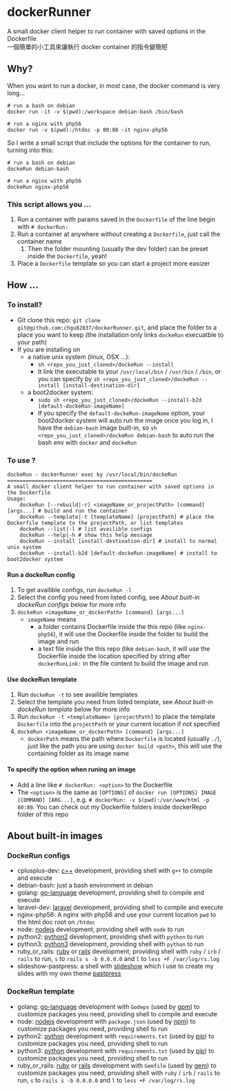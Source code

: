 dockerRunner
============

A small docker client helper to run container with saved options in the Dockerfile  
一個簡單的小工具來讓執行 docker container 的指令變簡短

## Why?

When you want to run a docker, in most case, the docker command is very long...

```
# run a bash on debian
docker run -it -v $(pwd):/workspace debian-bash /bin/bash

# run a nginx with php56
docker run -v $(pwd):/htdoc -p 80:80 -it nginx-php56
```

So I write a small script that include the options for the container to run, turning into this:

```
# run a bash on debian
dockeRun debian-bash

# run a nginx with php56
dockeRun nginx-php56
```

### This script allows you ...

 1. Run a container with params saved in the `Dockerfile` of the line begin with `# dockerRun: `
 2. Run a container at anywhere without creating a `Dockerfile`, just call the container name
    1. Then the folder mounting (usually the dev folder) can be preset inside the `Dockerfile`, yeah!
 3. Place a `Dockerfile` template so you can start a project more easizer

## How ...

### To install?

 * Git clone this repo: `git clone git@github.com:chgu82837/dockerRunner.git`, and place the folder to a place you want to keep (the installation only links `dockeRun` execuatble to your path)
 * If you are installing on
    * a native unix system (linux, OSX ...):
        * `sh <repo_you_just_cloned>/dockeRun --install`
        * It link the executable to your `/usr/local/bin` / `/usr/bin` / `/bin`, or you can specify by `sh <repo_you_just_cloned>/dockeRun --install [install-destination-dir]`
    * a boot2docker system:
        * `sudo sh <repo_you_just_cloned>/dockeRun --install-b2d [default-dockeRun-imageName]`
        * If you specify the `default-dockeRun-imageName` option, your boot2docker system will auto run the image once you log in, I have the `debian-bash` image built-in, so `sh <repo_you_just_cloned>/dockeRun debian-bash` to auto run the bash env with `docker` and `dockeRun`

### To use ?

```
dockeRun - dockerRunner exec by /usr/local/bin/dockeRun
===============================================
A small docker client helper to run container with saved options in the Dockerfile
Usage:
    dockeRun [--rebuild|-r] <imageName_or_projectPath> [command] [args...] # build and run the container
    dockeRun --template|-t [templateName] [projectPath] # place the Dockerfile template to the projectPath, or list templates
    dockeRun --list|-l # list availible configs
    dockeRun --help|-h # show this help message
    dockeRun --install [install-destination-dir] # install to normal unix system
    dockeRun --install-b2d [default-dockeRun-imageName] # install to boot2docker system
```

#### Run a dockeRun config

 1. To get availible configs, run `dockeRun -l`
 2. Select the config you need from listed config, see *About built-in dockeRun configs* below for more info
 3. `dockeRun <imageName_or_dockerPath> [command] [args...]`
    * `imageName` means
        * a folder contains Dockerfile inside the this repo (like `nginx-php56`), it will use the Dockerfile inside the folder to build the image and run
        * a text file inside the this repo (like `debian-bash`, it will use the Dockerfile inside the location specified by string after `dockerRunLink:` in the file content to build the image and run

#### Use dockeRun template

 1. Run `dockeRun -t` to see availible templates
 2. Select the template you need from listed template, see *About built-in dockeRun template* below for more info
 3. Run `dockeRun -t <templateName> [projectPath]` to place the template `Dockerfile` into the `projectPath` or your current location if not specified
 4. `dockeRun <imageName_or_dockerPath> [command] [args...]`
    * `dockerPath` means the path where `Dockerfile` is located (usually `./`), just like the path you are using `docker build <path>`, this will use the containing folder as its image name

#### To specify the option when runing an image

 * Add a line like `# dockerRun: <option>` to the Dockerfile
 * The `<option>` is the same as `[OPTIONS]` of `docker run [OPTIONS] IMAGE [COMMAND] [ARG...]`, e.g. `# dockerRun: -v $(pwd):/var/www/html -p 80:80`. You can check out my Dockerfile folders inside dockerRepo folder of this repo

## About built-in images

### DockeRun configs

 * cplusplus-dev: [c++](http://en.cppreference.com/) development, providing shell with `g++` to compile and execute
 * debian-bash: just a bash environment in debian
 * golang: [go-language](https://golang.org/) development, providing shell to compile and execute
 * laravel-dev: [laravel](http://laravel.com/) development, providing shell to compile and execute
 * nginx-php56: A nginx with php56 and use your current location `pwd` to the html doc root on `/htdoc`
 * node: [nodejs](https://nodejs.org/) development, providing shell with `node` to run
 * python2: [python2](https://www.python.org/) development, providing shell with `python` to run
 * python3: [python3](https://www.python.org/) development, providing shell with `python` to run
 * ruby_or_rails: [ruby](https://www.ruby-lang.org/) or [rails](http://rubyonrails.org/) development, providing shell with `ruby` / `irb` / `rails` to run, `s` to `rails s -b 0.0.0.0` and `l` to `less +F /var/log/rs.log`
 * slideshow-pastpress: a shell with [slideshow](http://slideshow-s9.github.io/index.html) which I use to create my slides with my own theme [pastpress](https://github.com/chgu82837/PastPress)

### DockeRun template

 * golang: [go-language](https://golang.org/) development with `Godeps` (used by [gpm](https://github.com/pote/gpm)) to customize packages you need, providing shell to compile and execute
 * node: [nodejs](https://nodejs.org/) development with `package.json` (used by [npm](https://www.npmjs.com)) to customize packages you need, providing shell to run
 * python2: [python](https://www.python.org/) development with `requirements.txt` (used by [pip](http://pip.readthedocs.org)) to customize packages you need, providing shell to run
 * python3: [python](https://www.python.org/) development with `requirements.txt` (used by [pip](http://pip.readthedocs.org)) to customize packages you need, providing shell to run
 * ruby_or_rails: [ruby](https://www.ruby-lang.org/) or [rails](http://rubyonrails.org/) development with `Gemfile` (used by [gem](https://rubygems.org)) to customize packages you need, providing shell with `ruby` / `irb` / `rails` to run, `s` to `rails s -b 0.0.0.0` and `l` to `less +F /var/log/rs.log`
